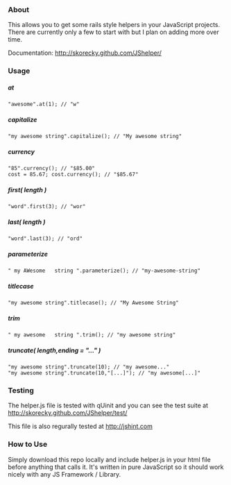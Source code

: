 ### About
This allows you to get some rails style helpers in your JavaScript projects. There are currently only a few to start with but I plan on adding more over time.

Documentation: http://skorecky.github.com/JShelper/

### Usage

##### at
    "awesome".at(1); // "w"
##### capitalize
    "my awesome string".capitalize(); // "My awesome string"
##### currency
    "85".currency(); // "$85.00"
    cost = 85.67; cost.currency(); // "$85.67"
##### first( length )
    "word".first(3); // "wor"
##### last( length )
    "word".last(3); // "ord"
##### parameterize
    " my AWesome   string ".parameterize(); // "my-awesome-string"
##### titlecase
    "my awesome string".titlecase(); // "My Awesome String"
##### trim
    " my awesome   string ".trim(); // "my awesome string"
##### truncate( length,ending = "..." )
    "my awesome string".truncate(10); // "my awesome..."
    "my awesome string".truncate(10,"[...]"); // "my awesome[...]"

### Testing
The helper.js file is tested with qUinit and you can see the test suite at http://skorecky.github.com/JShelper/test/

This file is also regurally tested at http://jshint.com

### How to Use
Simply download this repo locally and include helper.js in your html file before anything that calls it. It's written in pure JavaScript so it should work nicely with any JS Framework / Library.